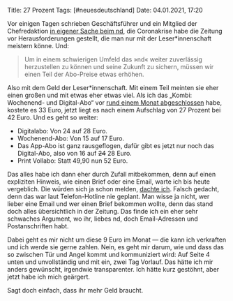 Title: 27 Prozent
Tags: [#neuesdeutschland]
Date: 04.01.2021, 17:20

Vor einigen Tagen schrieben Geschäftsführer und ein Mitglied der Chefredaktion [in eigener Sache beim nd](https://www.neues-deutschland.de/artikel/1146380.die-feine-englische-art.html), die Coronakrise habe die Zeitung vor Herausforderungen gestellt, die man nur mit der Leser\*innenschaft meistern könne. Und:

> Um in einem schwierigen Umfeld das »nd« weiter zuverlässig herzustellen zu können und seine Zukunft zu sichern, müssen wir einen Teil der Abo-Preise etwas erhöhen.

Also mit dem Geld der Leser\*innenschaft. Mit einem Teil meinten sie eher einen großen und mit etwas eher etwas viel. Als ich das „Kombi: Wochenend- und Digital-Abo“ vor [rund einem Monat abgeschlossen](/2020/durchgerungen/) habe, kostete es 33 Euro, jetzt liegt es nach einem Aufschlag von 27 Prozent bei 42 Euro. Und es geht so weiter:

- Digitalabo: Von 24 auf 28 Euro.
- Wochenend-Abo: Von 15 auf 17 Euro.
- Das App-Abo ist ganz rausgeflogen, dafür gibt es jetzt nur noch das Digital-Abo, also von 16 auf <del>24</del> 28 Euro.
- Print Vollabo: Statt 49,90 nun 52 Euro.

Das alles habe ich dann eher durch Zufall mitbekommen, denn auf einen expliziten Hinweis, wie einen Brief oder eine Email, warte ich bis heute vergeblich. Die würden sich ja schon melden, [dachte ich](https://twitter.com/zeitschlag/status/1344593190448455680). Falsch gedacht, denn das war laut Telefon-Hotline nie geplant. Man wisse ja nicht, wer lieber eine Email und wer einen Brief bekommen wollte, denn das stand doch alles übersichtlich in der Zeitung. Das finde ich ein eher sehr schwaches Argument, wo ihr, liebes nd, doch Email-Adressen und Postanschriften habt.

Dabei geht es mir nicht um diese 9 Euro im Monat — die kann ich verkraften und ich werde sie gerne zahlen. Nein, es geht mir darum, wie und dass das so zwischen Tür und Angel kommt und kommuniziert wird: Auf Seite 4 unten und unvollständig und mit ein, zwei Tag Vorlauf. Das hätte ich mir anders gewünscht, irgendwie transparenter. Ich hätte kurz gestöhnt, aber jetzt habe ich mich geärgert.

Sagt doch einfach, dass ihr mehr Geld braucht.